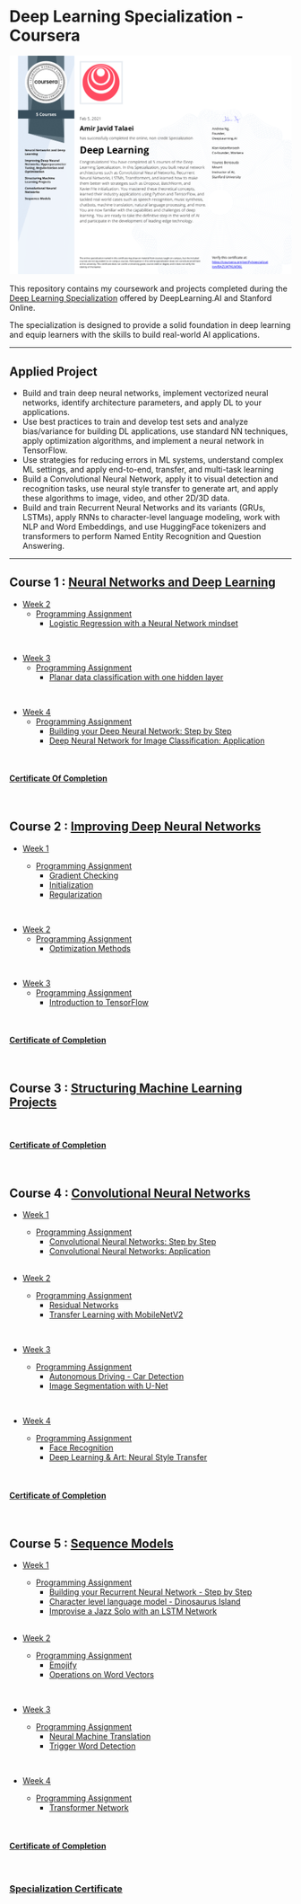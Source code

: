 # Deep Learning Specialization - Coursera


![](/resources/Certification.png)

This repository contains my coursework and projects completed during the [Deep Learning Specialization](https://www.coursera.org/specializations/deep-learning) offered by DeepLearning.AI and Stanford Online. 

The specialization is designed to provide a solid foundation in deep learning and equip learners with the skills to build real-world AI applications.

<hr/>

## Applied Project
- Build and train deep neural networks, implement vectorized neural networks, identify architecture parameters, and apply DL to your applications.
- Use best practices to train and develop test sets and analyze bias/variance for building DL applications, use standard NN techniques, apply optimization algorithms, and implement a neural network in TensorFlow.
- Use strategies for reducing errors in ML systems, understand complex ML settings, and apply end-to-end, transfer, and multi-task learning
- Build a Convolutional Neural Network, apply it to visual detection and recognition tasks, use neural style transfer to generate art, and apply these algorithms to image, video, and other 2D/3D data.
- Build and train Recurrent Neural Networks and its variants (GRUs, LSTMs), apply RNNs to character-level language modeling, work with NLP and Word Embeddings, and use HuggingFace tokenizers and transformers to perform Named Entity Recognition and Question Answering.

<hr/>

## Course 1 : [Neural Networks and Deep Learning](https://www.coursera.org/learn/neural-networks-deep-learning?specialization=deep-learning)

- [Week 2](https://github.com/talaeiaj/Coursera_Deep_Learning_Specialization/tree/main/Neural_Networks_and_Deep_Learning/Week2)
  - [Programming Assignment](https://github.com/talaeiaj/Coursera_Deep_Learning_Specialization/tree/main/Neural_Networks_and_Deep_Learning/Week2)
    - [Logistic Regression with a Neural Network mindset](https://github.com/talaeiaj/Coursera_Deep_Learning_Specialization/blob/main/Neural_Networks_and_Deep_Learning/Week2/Logistic_Regression_with_a_Neural_Network_mindset/Logistic_Regression_with_a_Neural_Network_mindset.ipynb)
    
<br/>

- [Week 3](https://github.com/talaeiaj/Coursera_Deep_Learning_Specialization/tree/main/Neural_Networks_and_Deep_Learning/Week3)
    - [Programming Assignment](https://github.com/talaeiaj/Coursera_Deep_Learning_Specialization/tree/main/Neural_Networks_and_Deep_Learning/Week3)
      - [Planar data classification with one hidden layer](https://github.com/talaeiaj/Coursera_Deep_Learning_Specialization/blob/main/Neural_Networks_and_Deep_Learning/Week3/Planar_data_classification_with_one_hidden_layer.ipynb)

<br/>

- [Week 4](https://github.com/talaeiaj/Coursera_Deep_Learning_Specialization/tree/main/Neural_Networks_and_Deep_Learning/Week4)
    - [Programming Assignment](https://github.com/talaeiaj/Coursera_Deep_Learning_Specialization/tree/main/Neural_Networks_and_Deep_Learning/Week4)
      - [Building your Deep Neural Network: Step by Step](https://github.com/talaeiaj/Coursera_Deep_Learning_Specialization/blob/main/Neural_Networks_and_Deep_Learning/Week4/Building_your_Deep_Neural_Network_Step_by_Step/Building_your_Deep_Neural_Network_Step_by_Step.ipynb)
      - [Deep Neural Network for Image Classification: Application](https://github.com/talaeiaj/Coursera_Deep_Learning_Specialization/blob/main/Neural_Networks_and_Deep_Learning/Week4/Deep_Neural_Network_Application_%20Image_Classification/Deep%20Neural%20Network%20-%20Application.ipynb)

<br/>

#### [Certificate Of Completion](https://www.coursera.org/account/accomplishments/certificate/5DXXL7FLFYPN)

<br/>

## Course 2 : [Improving Deep Neural Networks](https://www.coursera.org/learn/deep-neural-network?specialization=deep-learning)

- [Week 1](https://github.com/talaeiaj/Coursera_Deep_Learning_Specialization/tree/main/Improving_Deep_Neural_Networks/Week1)

    - [Programming Assignment](https://github.com/talaeiaj/Coursera_Deep_Learning_Specialization/tree/main/Improving_Deep_Neural_Networks/Week1)
        - [Gradient Checking](https://github.com/talaeiaj/Coursera_Deep_Learning_Specialization/blob/main/Improving_Deep_Neural_Networks/Week1/Gradient_Checking/Gradient_Checking.ipynb)
        - [Initialization](https://github.com/talaeiaj/Coursera_Deep_Learning_Specialization/blob/main/Improving_Deep_Neural_Networks/Week1/Initialization/Initialization.ipynb)
        - [Regularization](https://github.com/talaeiaj/Coursera_Deep_Learning_Specialization/blob/main/Improving_Deep_Neural_Networks/Week1/Regularization/Regularization.ipynb)

<br/>

- [Week 2](https://github.com/talaeiaj/Coursera_Deep_Learning_Specialization/tree/main/Improving_Deep_Neural_Networks/Week2)
    - [Programming Assignment](https://github.com/talaeiaj/Coursera_Deep_Learning_Specialization/tree/main/Improving_Deep_Neural_Networks/Week2)
        - [Optimization Methods](https://github.com/talaeiaj/Coursera_Deep_Learning_Specialization/blob/main/Improving_Deep_Neural_Networks/Week2/Optimization_methods.ipynb)

<br/>

- [Week 3](https://github.com/talaeiaj/Coursera_Deep_Learning_Specialization/tree/main/Improving_Deep_Neural_Networks/Week3)
    - [Programming Assignment](https://github.com/talaeiaj/Coursera_Deep_Learning_Specialization/tree/main/Improving_Deep_Neural_Networks/Week3)
        - [Introduction to TensorFlow](https://github.com/talaeiaj/Coursera_Deep_Learning_Specialization/blob/main/Improving_Deep_Neural_Networks/Week3/Tensorflow_introduction.ipynb)

<br/>

#### [Certificate of Completion](https://www.coursera.org/account/accomplishments/certificate/NWVCSMJH84D2)        

<br/>

## Course 3 : [Structuring Machine Learning Projects](https://www.coursera.org/learn/machine-learning-projects?specialization=deep-learning)

<br/>

#### [Certificate of Completion](https://www.coursera.org/account/accomplishments/certificate/DBQ2FE7QPG3C)

<br/>

## Course 4 : [Convolutional Neural Networks](https://www.coursera.org/learn/convolutional-neural-networks?specialization=deep-learning)

- [Week 1](https://github.com/talaeiaj/Coursera_Deep_Learning_Specialization/tree/main/Convolutional_Neural_Networks/Week1)
      
    - [Programming Assignment](https://github.com/talaeiaj/Coursera_Deep_Learning_Specialization/tree/main/Convolutional_Neural_Networks/Week1)
      - [Convolutional Neural Networks: Step by Step](https://github.com/talaeiaj/Coursera_Deep_Learning_Specialization/blob/main/Convolutional_Neural_Networks/Week1/Convolution_model_Step_by_Step_v1/Convolution_model_Step_by_Step_v1.ipynb)
      - [Convolutional Neural Networks: Application](https://github.com/talaeiaj/Coursera_Deep_Learning_Specialization/blob/main/Convolutional_Neural_Networks/Week1/Convolution_model_Application/Convolution_model_Application.ipynb)
  
  <br/>

- [Week 2](https://github.com/talaeiaj/Coursera_Deep_Learning_Specialization/tree/main/Convolutional_Neural_Networks/Week2)
      
    - [Programming Assignment](https://github.com/talaeiaj/Coursera_Deep_Learning_Specialization/tree/main/Convolutional_Neural_Networks/Week2)
      - [Residual Networks](https://github.com/talaeiaj/Coursera_Deep_Learning_Specialization/blob/main/Convolutional_Neural_Networks/Week2/Residual_Networks/Residual_Networks.ipynb)
      - [Transfer Learning with MobileNetV2](https://github.com/talaeiaj/Coursera_Deep_Learning_Specialization/blob/main/Convolutional_Neural_Networks/Week2/Transfer_learning_with_MobileNet/Transfer_learning_with_MobileNet_v1.ipynb)

<br/>

- [Week 3](https://github.com/talaeiaj/Coursera_Deep_Learning_Specialization/tree/main/Convolutional_Neural_Networks/Week3)
      
    - [Programming Assignment](https://github.com/talaeiaj/Coursera_Deep_Learning_Specialization/tree/main/Convolutional_Neural_Networks/Week3)
      - [Autonomous Driving - Car Detection](https://github.com/talaeiaj/Coursera_Deep_Learning_Specialization/blob/main/Convolutional_Neural_Networks/Week3/Autonomous_driving_application_Car_detection/Autonomous_driving_application_Car_detection.ipynb)
      - [Image Segmentation with U-Net](https://github.com/talaeiaj/Coursera_Deep_Learning_Specialization/blob/main/Convolutional_Neural_Networks/Week3/Image_segmentation_Unet/Image_segmentation_Unet_v2.ipynb)

<br/>

- [Week 4](https://github.com/talaeiaj/Coursera_Deep_Learning_Specialization/tree/main/Convolutional_Neural_Networks/Week4)
      
    - [Programming Assignment](https://github.com/talaeiaj/Coursera_Deep_Learning_Specialization/tree/main/Convolutional_Neural_Networks/Week4)
      - [Face Recognition](https://github.com/talaeiaj/Coursera_Deep_Learning_Specialization/blob/main/Convolutional_Neural_Networks/Week4/Face_Recognition/Face_Recognition.ipynb)
      - [Deep Learning & Art: Neural Style Transfer](https://github.com/talaeiaj/Coursera_Deep_Learning_Specialization/blob/main/Convolutional_Neural_Networks/Week4/Art_Generation_with_Neural_Style_Transfer/Art_Generation_with_Neural_Style_Transfer.ipynb)

</br>

#### [Certificate of Completion](https://www.coursera.org/account/accomplishments/certificate/FCDCW2KKZCGF)

</br>

## Course 5 : [Sequence Models](https://www.coursera.org/learn/nlp-sequence-models?specialization=deep-learning)

- [Week 1](https://github.com/talaeiaj/Coursera_Deep_Learning_Specialization/tree/main/Sequence_Models/Week1)

    - [Programming Assignment](https://github.com/talaeiaj/Coursera_Deep_Learning_Specialization/tree/main/Sequence_Models/Week1)
      - [Building your Recurrent Neural Network - Step by Step](https://github.com/talaeiaj/Coursera_Deep_Learning_Specialization/blob/main/Sequence_Models/Week1/Building_a_Recurrent_Neural_Network_Step_by_Step/Building_a_Recurrent_Neural_Network_Step_by_Step.ipynb)
      - [Character level language model - Dinosaurus Island](https://github.com/talaeiaj/Coursera_Deep_Learning_Specialization/blob/main/Sequence_Models/Week1/Dinosaurus_Island_Character_level_language_model/Dinosaurus_Island_Character_level_language_model.ipynb)
      - [Improvise a Jazz Solo with an LSTM Network](https://github.com/talaeiaj/Coursera_Deep_Learning_Specialization/blob/main/Sequence_Models/Week1/Improvise_a_Jazz_Solo_with_an_LSTM_Network/Improvise_a_Jazz_Solo_with_an_LSTM_Network_v4.ipynb)
  
  <br/> 

- [Week 2](https://github.com/talaeiaj/Coursera_Deep_Learning_Specialization/tree/main/Sequence_Models/Week2)

    - [Programming Assignment](https://github.com/talaeiaj/Coursera_Deep_Learning_Specialization/tree/main/Sequence_Models/Week2)
      - [Emojify](https://github.com/talaeiaj/Coursera_Deep_Learning_Specialization/blob/main/Sequence_Models/Week2/Emojify/Emoji_v3a.ipynb)
      - [Operations on Word Vectors](https://github.com/talaeiaj/Coursera_Deep_Learning_Specialization/blob/main/Sequence_Models/Week2/Operations_on_word_vectors/Operations_on_word_vectors_v2a.ipynb)

<br/>

- [Week 3](https://github.com/talaeiaj/Coursera_Deep_Learning_Specialization/tree/main/Sequence_Models/Week3)

    - [Programming Assignment](https://github.com/talaeiaj/Coursera_Deep_Learning_Specialization/tree/main/Sequence_Models/Week3)
      - [Neural Machine Translation](https://github.com/talaeiaj/Coursera_Deep_Learning_Specialization/blob/main/Sequence_Models/Week3/Neural_machine_translation_with_attention/Neural_machine_translation_with_attention_v4a.ipynb)
      - [Trigger Word Detection](https://github.com/talaeiaj/Coursera_Deep_Learning_Specialization/blob/main/Sequence_Models/Week3/Trigger_word_detection/Trigger_word_detection_v2a.ipynb)

</br>

- [Week 4](https://github.com/talaeiaj/Coursera_Deep_Learning_Specialization/tree/main/Sequence_Models/Week4)

    - [Programming Assignment](https://github.com/talaeiaj/Coursera_Deep_Learning_Specialization/tree/main/Sequence_Models/Week4)
      - [Transformer Network](https://github.com/talaeiaj/Coursera_Deep_Learning_Specialization/blob/main/Sequence_Models/Week4/C5_W4_A1_Transformer_Subclass_v1.ipynb)

</br>

#### [Certificate of Completion](https://www.coursera.org/account/accomplishments/certificate/VWRNSWFX89PZ)

</br>

### [Specialization Certificate](https://www.coursera.org/account/accomplishments/specialization/certificate/BAZLW7KLM36L)

<br/>






 
 
